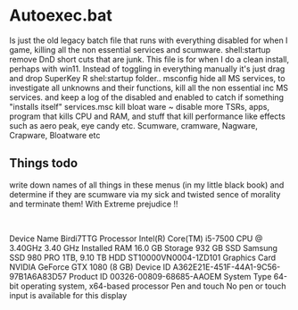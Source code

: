 # Autoexec.bat

Is just the old legacy batch file that runs with everything disabled for when I game, killing all the non essential services and scumware.
shell:startup remove DnD short cuts that are junk. This file is for when I do a clean install, perhaps with win11. Instead of toggling in everything manually 
it's just drag and drop SuperKey R shel:startup folder..
msconfig hide all MS services, to investigate all unknowns and their functions, kill all the non essential inc MS services. and keep a log of the disabled and enabled to 
catch if something "installs itself"
services.msc  kill bloat ware ~ disable more TSRs, apps, program that kills CPU and RAM, and stuff that kill performance like effects such as aero peak, eye candy etc. 
Scumware, cramware, Nagware, Crapware, Bloatware etc

## Things todo

write down names of all things in these menus (in my little black book) and determine if they are scumware via my sick and twisted sence of morality and terminate them! With Extreme prejudice !!

<br>

Device Name	Birdi7TTG
Processor	Intel(R) Core(TM) i5-7500 CPU @ 3.40GHz   3.40 GHz
Installed RAM	16.0 GB
Storage	932 GB SSD Samsung SSD 980 PRO 1TB, 9.10 TB HDD ST10000VN0004-1ZD101
Graphics Card	NVIDIA GeForce GTX 1080 (8 GB)
Device ID	A362E21E-451F-44A1-9C56-97B1A6A83D57
Product ID	00326-00809-68685-AAOEM
System Type	64-bit operating system, x64-based processor
Pen and touch	No pen or touch input is available for this display
